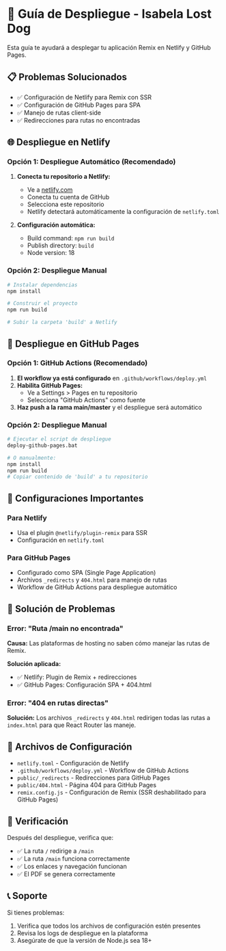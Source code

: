 # 🚀 Guía de Despliegue - Isabela Lost Dog

Esta guía te ayudará a desplegar tu aplicación Remix en Netlify y GitHub Pages.

## 📋 Problemas Solucionados

- ✅ Configuración de Netlify para Remix con SSR
- ✅ Configuración de GitHub Pages para SPA
- ✅ Manejo de rutas client-side
- ✅ Redirecciones para rutas no encontradas

## 🌐 Despliegue en Netlify

### Opción 1: Despliegue Automático (Recomendado)

1. **Conecta tu repositorio a Netlify:**
   - Ve a [netlify.com](https://netlify.com)
   - Conecta tu cuenta de GitHub
   - Selecciona este repositorio
   - Netlify detectará automáticamente la configuración de `netlify.toml`

2. **Configuración automática:**
   - Build command: `npm run build`
   - Publish directory: `build`
   - Node version: 18

### Opción 2: Despliegue Manual

```bash
# Instalar dependencias
npm install

# Construir el proyecto
npm run build

# Subir la carpeta 'build' a Netlify
```

## 🐙 Despliegue en GitHub Pages

### Opción 1: GitHub Actions (Recomendado)

1. **El workflow ya está configurado** en `.github/workflows/deploy.yml`
2. **Habilita GitHub Pages:**
   - Ve a Settings > Pages en tu repositorio
   - Selecciona "GitHub Actions" como fuente
3. **Haz push a la rama main/master** y el despliegue será automático

### Opción 2: Despliegue Manual

```bash
# Ejecutar el script de despliegue
deploy-github-pages.bat

# O manualmente:
npm install
npm run build
# Copiar contenido de 'build' a tu repositorio
```

## 🔧 Configuraciones Importantes

### Para Netlify
- Usa el plugin `@netlify/plugin-remix` para SSR
- Configuración en `netlify.toml`

### Para GitHub Pages
- Configurado como SPA (Single Page Application)
- Archivos `_redirects` y `404.html` para manejo de rutas
- Workflow de GitHub Actions para despliegue automático

## 🐛 Solución de Problemas

### Error: "Ruta /main no encontrada"

**Causa:** Las plataformas de hosting no saben cómo manejar las rutas de Remix.

**Solución aplicada:**
- ✅ Netlify: Plugin de Remix + redirecciones
- ✅ GitHub Pages: Configuración SPA + 404.html

### Error: "404 en rutas directas"

**Solución:** Los archivos `_redirects` y `404.html` redirigen todas las rutas a `index.html` para que React Router las maneje.

## 📁 Archivos de Configuración

- `netlify.toml` - Configuración de Netlify
- `.github/workflows/deploy.yml` - Workflow de GitHub Actions
- `public/_redirects` - Redirecciones para GitHub Pages
- `public/404.html` - Página 404 para GitHub Pages
- `remix.config.js` - Configuración de Remix (SSR deshabilitado para GitHub Pages)

## 🎯 Verificación

Después del despliegue, verifica que:
- ✅ La ruta `/` redirige a `/main`
- ✅ La ruta `/main` funciona correctamente
- ✅ Los enlaces y navegación funcionan
- ✅ El PDF se genera correctamente

## 📞 Soporte

Si tienes problemas:
1. Verifica que todos los archivos de configuración estén presentes
2. Revisa los logs de despliegue en la plataforma
3. Asegúrate de que la versión de Node.js sea 18+
